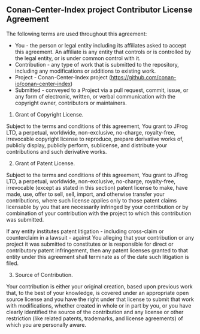 Conan-Center-Index project Contributor License Agreement
--------------------------------------------------------

The following terms are used throughout this agreement:

- You - the person or legal entity including its affiliates asked to accept this agreement. An affiliate is any entity that controls or is controlled by the legal entity, or is under common control with it.
- Contribution - any type of work that is submitted to the repository, including any modifications or additions to existing work.
- Project - Conan-Center-Index project (https://github.com/conan-io/conan-center-index)
- Submitted - conveyed to a Project via a pull request, commit, issue, or any form of electronic, written, or verbal communication with the copyright owner, contributors or maintainers.

1. Grant of Copyright License.

  Subject to the terms and conditions of this agreement, You grant to JFrog LTD, a perpetual, worldwide, non-exclusive, no-charge, royalty-free, irrevocable copyright license to reproduce, prepare derivative works of, publicly display, publicly perform, sublicense, and distribute your contributions and such derivative works.

2. Grant of Patent License.

  Subject to the terms and conditions of this agreement, You grant to JFrog LTD, a perpetual, worldwide, non-exclusive, no-charge, royalty-free, irrevocable (except as stated in this section) patent license to make, have made, use, offer to sell, sell, import, and otherwise transfer your contributions, where such license applies only to those patent claims licensable by you that are necessarily infringed by your contribution or by combination of your contribution with the project to which this contribution was submitted.

  If any entity institutes patent litigation - including cross-claim or counterclaim in a lawsuit - against You alleging that your contribution or any project it was submitted to constitutes or is responsible for direct or contributory patent infringement, then any patent licenses granted to that entity under this agreement shall terminate as of the date such litigation is filed.

3. Source of Contribution.

  Your contribution is either your original creation, based upon previous work that, to the best of your knowledge, is covered under an appropriate open source license and you have the right under that license to submit that work with modifications, whether created in whole or in part by you, or you have clearly identified the source of the contribution and any license or other restriction (like related patents, trademarks, and license agreements) of which you are personally aware.
